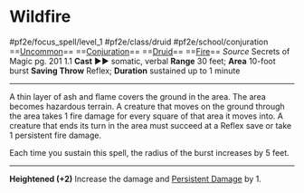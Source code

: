 # Wildfire
#pf2e/focus_spell/level_1 #pf2e/class/druid #pf2e/school/conjuration 
==[Uncommon](../../../../../TTRPGShare-Pathfinder-2E-Vault/rules/traits/uncommon.md)== ==[Conjuration](../../../../../TTRPGShare-Pathfinder-2E-Vault/rules/traits/conjuration.md)== ==[Druid](../../../../../TTRPGShare-Pathfinder-2E-Vault/rules/traits/druid.md)== ==[Fire](../../../../../TTRPGShare-Pathfinder-2E-Vault/rules/traits/fire.md)==
*Source* Secrets of Magic pg. 201 1.1
**Cast** ►► somatic, verbal
**Range** 30 feet; **Area** 10-foot burst
**Saving Throw** Reflex; **Duration** sustained up to 1 minute

---
A thin layer of ash and flame covers the ground in the area. The area becomes hazardous terrain. A creature that moves on the ground through the area takes 1 fire damage for every square of that area it moves into. A creature that ends its turn in the area must succeed at a Reflex save or take 1 persistent fire damage.

Each time you sustain this spell, the radius of the burst increases by 5 feet.

<hr>

**Heightened (+2)** Increase the damage and [Persistent Damage](../../../Conditions/Persistent%20Damage.md) by 1.